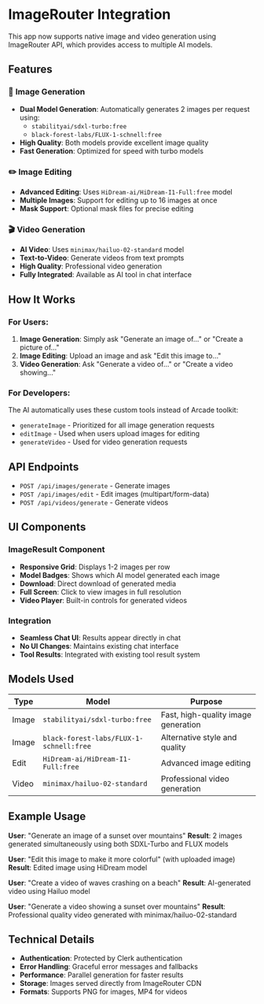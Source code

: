 # ImageRouter Integration

This app now supports native image and video generation using ImageRouter API, which provides access to multiple AI models.

## Features

### 🎨 **Image Generation**
- **Dual Model Generation**: Automatically generates 2 images per request using:
  - `stabilityai/sdxl-turbo:free`
  - `black-forest-labs/FLUX-1-schnell:free`
- **High Quality**: Both models provide excellent image quality
- **Fast Generation**: Optimized for speed with turbo models

### ✏️ **Image Editing**
- **Advanced Editing**: Uses `HiDream-ai/HiDream-I1-Full:free` model
- **Multiple Images**: Support for editing up to 16 images at once
- **Mask Support**: Optional mask files for precise editing

### 🎬 **Video Generation**
- **AI Video**: Uses `minimax/hailuo-02-standard` model
- **Text-to-Video**: Generate videos from text prompts
- **High Quality**: Professional video generation
- **Fully Integrated**: Available as AI tool in chat interface

## How It Works

### For Users:
1. **Image Generation**: Simply ask "Generate an image of..." or "Create a picture of..."
2. **Image Editing**: Upload an image and ask "Edit this image to..." 
3. **Video Generation**: Ask "Generate a video of..." or "Create a video showing..."

### For Developers:
The AI automatically uses these custom tools instead of Arcade toolkit:
- `generateImage` - Prioritized for all image generation requests
- `editImage` - Used when users upload images for editing
- `generateVideo` - Used for video generation requests

## API Endpoints

- `POST /api/images/generate` - Generate images
- `POST /api/images/edit` - Edit images (multipart/form-data)
- `POST /api/videos/generate` - Generate videos

## UI Components

### ImageResult Component
- **Responsive Grid**: Displays 1-2 images per row
- **Model Badges**: Shows which AI model generated each image
- **Download**: Direct download of generated media
- **Full Screen**: Click to view images in full resolution
- **Video Player**: Built-in controls for generated videos

### Integration
- **Seamless Chat UI**: Results appear directly in chat
- **No UI Changes**: Maintains existing chat interface
- **Tool Results**: Integrated with existing tool result system

## Models Used

| Type | Model | Purpose |
|------|-------|---------|
| Image | `stabilityai/sdxl-turbo:free` | Fast, high-quality image generation |
| Image | `black-forest-labs/FLUX-1-schnell:free` | Alternative style and quality |
| Edit | `HiDream-ai/HiDream-I1-Full:free` | Advanced image editing |
| Video | `minimax/hailuo-02-standard` | Professional video generation |

## Example Usage

**User**: "Generate an image of a sunset over mountains"
**Result**: 2 images generated simultaneously using both SDXL-Turbo and FLUX models

**User**: "Edit this image to make it more colorful" (with uploaded image)
**Result**: Edited image using HiDream model

**User**: "Create a video of waves crashing on a beach"
**Result**: AI-generated video using Hailuo model

**User**: "Generate a video showing a sunset over mountains"
**Result**: Professional quality video generated with minimax/hailuo-02-standard

## Technical Details

- **Authentication**: Protected by Clerk authentication
- **Error Handling**: Graceful error messages and fallbacks
- **Performance**: Parallel generation for faster results
- **Storage**: Images served directly from ImageRouter CDN
- **Formats**: Supports PNG for images, MP4 for videos